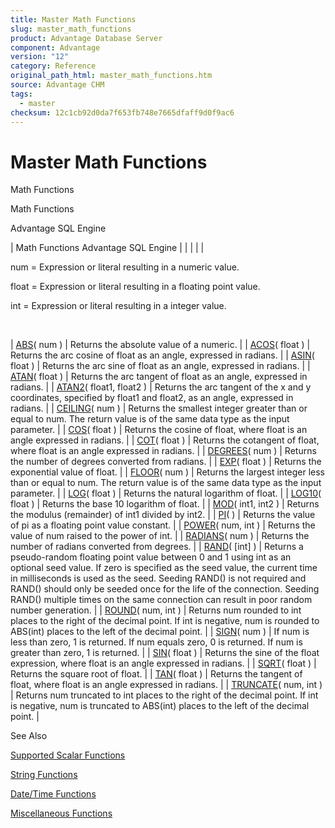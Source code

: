 ```yaml
---
title: Master Math Functions
slug: master_math_functions
product: Advantage Database Server
component: Advantage
version: "12"
category: Reference
original_path_html: master_math_functions.htm
source: Advantage CHM
tags:
  - master
checksum: 12c1cb92d0da7f653fb748e7665dfaff9d0f9ac6
---
```


# Master Math Functions

Math Functions

Math Functions

Advantage SQL Engine

| Math Functions  Advantage SQL Engine |  |  |  |  |

num = Expression or literal resulting in a numeric value.

float = Expression or literal resulting in a floating point value.

int = Expression or literal resulting in a integer value.

 

| [ABS](master_abs.md)( num ) | Returns the absolute value of a numeric. |
| [ACOS](master_acos.md)( float ) | Returns the arc cosine of float as an angle, expressed in radians. |
| [ASIN](master_asin.md)( float ) | Returns the arc sine of float as an angle, expressed in radians. |
| [ATAN](master_atan.md)( float ) | Returns the arc tangent of float as an angle, expressed in radians. |
| [ATAN2](master_atan2.md)( float1, float2 ) | Returns the arc tangent of the x and y coordinates, specified by float1 and float2, as an angle, expressed in radians. |
| [CEILING](master_ceiling.md)( num ) | Returns the smallest integer greater than or equal to num. The return value is of the same data type as the input parameter. |
| [COS](master_cos.md)( float ) | Returns the cosine of float, where float is an angle expressed in radians. |
| [COT](master_cot.md)( float ) | Returns the cotangent of float, where float is an angle expressed in radians. |
| [DEGREES](master_degrees.md)( num ) | Returns the number of degrees converted from radians. |
| [EXP](master_exp.md)( float ) | Returns the exponential value of float. |
| [FLOOR](master_floor.md)( num ) | Returns the largest integer less than or equal to num. The return value is of the same data type as the input parameter. |
| [LOG](master_log.md)( float ) | Returns the natural logarithm of float. |
| [LOG10](master_log10.md)( float ) | Returns the base 10 logarithm of float. |
| [MOD](master_mod.md)( int1, int2 ) | Returns the modulus (remainder) of int1 divided by int2. |
| [PI](master_pi.md)( ) | Returns the value of pi as a floating point value constant. |
| [POWER](master_power.md)( num, int ) | Returns the value of num raised to the power of int. |
| [RADIANS](master_radians.md)( num ) | Returns the number of radians converted from degrees. |
| [RAND](master_rand.md)( [int] ) | Returns a pseudo-random floating point value between 0 and 1 using int as an optional seed value. If zero is specified as the seed value, the current time in milliseconds is used as the seed. Seeding RAND() is not required and RAND() should only be seeded once for the life of the connection. Seeding RAND() multiple times on the same connection can result in poor random number generation. |
| [ROUND](master_round.md)( num, int ) | Returns num rounded to int places to the right of the decimal point. If int is negative, num is rounded to ABS(int) places to the left of the decimal point. |
| [SIGN](master_sign.md)( num ) | If num is less than zero, 1 is returned. If num equals zero, 0 is returned. If num is greater than zero, 1 is returned. |
| [SIN](master_sin.md)( float ) | Returns the sine of the float expression, where float is an angle expressed in radians. |
| [SQRT](master_sqrt.md)( float ) | Returns the square root of float. |
| [TAN](master_tan.md)( float ) | Returns the tangent of float, where float is an angle expressed in radians. |
| [TRUNCATE](master_truncate.md)( num, int ) | Returns num truncated to int places to the right of the decimal point. If int is negative, num is truncated to ABS(int) places to the left of the decimal point. |

See Also

[Supported Scalar Functions](master_supported_scalar_functions.md)

[String Functions](master_string_functions.md)

[Date/Time Functions](master_date_time_functions.md)

[Miscellaneous Functions](master_miscellaneous_functions.md)
